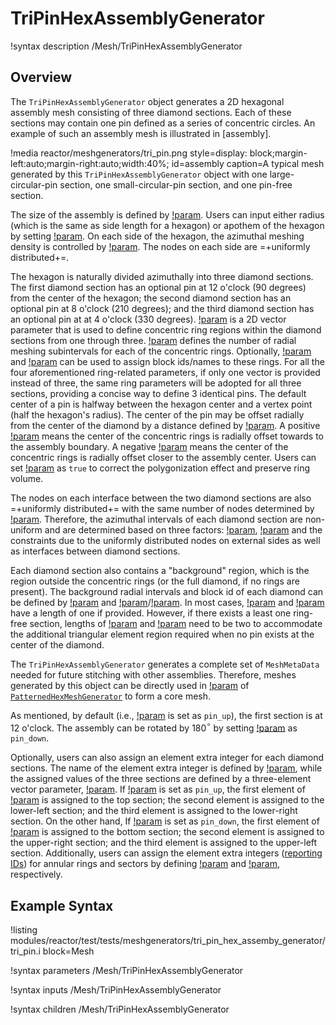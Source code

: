 # TriPinHexAssemblyGenerator

!syntax description /Mesh/TriPinHexAssemblyGenerator

## Overview

The `TriPinHexAssemblyGenerator` object generates a 2D hexagonal assembly mesh consisting of three diamond sections. Each of these sections may contain one pin defined as a series of concentric circles. An example of such an assembly mesh is illustrated in [assembly].

!media reactor/meshgenerators/tri_pin.png
      style=display: block;margin-left:auto;margin-right:auto;width:40%;
      id=assembly
      caption=A typical mesh generated by this `TriPinHexAssemblyGenerator` object with one large-circular-pin section, one small-circular-pin section, and one pin-free section.

The size of the assembly is defined by [!param](/Mesh/TriPinHexAssemblyGenerator/hexagon_size). Users can input either radius (which is the same as side length for a hexagon) or apothem of the hexagon by setting [!param](/Mesh/TriPinHexAssemblyGenerator/hexagon_size_style). On each side of the hexagon, the azimuthal meshing density is controlled by [!param](/Mesh/TriPinHexAssemblyGenerator/num_sectors_per_side). The nodes on each side are =+uniformly distributed+=.

The hexagon is naturally divided azimuthally into three diamond sections. The first diamond section has an optional pin at 12 o'clock (90 degrees) from the center of the hexagon; the second diamond section has an optional pin at 8 o'clock (210 degrees); and the third diamond section has an optional pin at at 4 o'clock (330 degrees). [!param](/Mesh/TriPinHexAssemblyGenerator/ring_radii) is a 2D vector parameter that is used to define concentric ring regions within the diamond sections from one through three. [!param](/Mesh/TriPinHexAssemblyGenerator/ring_intervals) defines the number of radial meshing subintervals for each of the concentric rings. Optionally, [!param](/Mesh/TriPinHexAssemblyGenerator/ring_block_ids) and [!param](/Mesh/TriPinHexAssemblyGenerator/ring_block_names) can be used to assign block ids/names to these rings. For all the four aforementioned ring-related parameters, if only one vector is provided instead of three, the same ring parameters will be adopted for all three sections, providing a concise way to define 3 identical pins. The default center of a pin is halfway between the hexagon center and a vertex point (half the hexagon's radius). The center of the pin may be offset radially from the center of the diamond by a distance defined by [!param](/Mesh/TriPinHexAssemblyGenerator/ring_offset). A positive [!param](/Mesh/TriPinHexAssemblyGenerator/ring_offset) means the center of the concentric rings is radially offset towards to the assembly boundary. A negative [!param](/Mesh/TriPinHexAssemblyGenerator/ring_offset) means the center of the concentric rings is radially offset closer to the assembly center. Users can set [!param](/Mesh/TriPinHexAssemblyGenerator/preserve_volumes) as `true` to correct the polygonization effect and preserve ring volume.

The nodes on each interface between the two diamond sections are also =+uniformly distributed+= with the same number of nodes determined by [!param](/Mesh/TriPinHexAssemblyGenerator/num_sectors_per_side). Therefore, the azimuthal intervals of each diamond section are non-uniform and are determined based on three factors: [!param](/Mesh/TriPinHexAssemblyGenerator/num_sectors_per_side), [!param](/Mesh/TriPinHexAssemblyGenerator/ring_offset) and the constraints due to the uniformly distributed nodes on external sides as well as interfaces between diamond sections.

Each diamond section also contains a "background" region, which is the region outside the concentric rings (or the full diamond, if no rings are present). The background radial intervals and block id of each diamond can be defined by [!param](/Mesh/TriPinHexAssemblyGenerator/background_intervals) and [!param](/Mesh/TriPinHexAssemblyGenerator/background_block_ids)/[!param](/Mesh/TriPinHexAssemblyGenerator/background_block_names). In most cases, [!param](/Mesh/TriPinHexAssemblyGenerator/background_block_ids) and [!param](/Mesh/TriPinHexAssemblyGenerator/background_block_names) have a length of one if provided. However, if there exists a least one ring-free section, lengths of [!param](/Mesh/TriPinHexAssemblyGenerator/background_block_ids) and [!param](/Mesh/TriPinHexAssemblyGenerator/background_block_names) need to be two to accommodate the additional triangular element region required when no pin exists at the center of the diamond.

The `TriPinHexAssemblyGenerator` generates a complete set of `MeshMetaData` needed for future stitching with other assemblies. Therefore, meshes generated by this object can be directly used in [!param](/Mesh/PatternedHexMeshGenerator/inputs) of [`PatternedHexMeshGenerator`](/PatternedHexMeshGenerator.md) to form a core mesh.

As mentioned, by default (i.e., [!param](/Mesh/TriPinHexAssemblyGenerator/assembly_orientation) is set as `pin_up`), the first section is at 12 o'clock. The assembly can be rotated by 180$^{\circ}$ by setting [!param](/Mesh/TriPinHexAssemblyGenerator/assembly_orientation) as `pin_down`.

Optionally, users can also assign an element extra integer for each diamond sections. The name of the element extra integer is defined by [!param](/Mesh/TriPinHexAssemblyGenerator/pin_id_name), while the assigned values of the three sections are defined by a three-element vector parameter, [!param](/Mesh/TriPinHexAssemblyGenerator/pin_id_values). If [!param](/Mesh/TriPinHexAssemblyGenerator/assembly_orientation) is set as `pin_up`, the first element of [!param](/Mesh/TriPinHexAssemblyGenerator/pin_id_values) is assigned to the top section; the second element is assigned to the lower-left section; and the third element is assigned to the lower-right section. On the other hand,  If [!param](/Mesh/TriPinHexAssemblyGenerator/assembly_orientation) is set as `pin_down`, the first element of [!param](/Mesh/TriPinHexAssemblyGenerator/pin_id_values) is assigned to the bottom section; the second element is assigned to the upper-right section; and the third element is assigned to the upper-left section.
Additionally, users can assign the element extra integers ([reporting IDs](PolygonConcentricCircleMeshGenerator.md#reporting-id-assignment)) for annular rings and sectors by defining [!param](/Mesh/TriPinHexAssemblyGenerator/ring_id_name) and [!param](/Mesh/TriPinHexAssemblyGenerator/sector_id_name), respectively.

## Example Syntax

!listing modules/reactor/test/tests/meshgenerators/tri_pin_hex_assemby_generator/tri_pin.i block=Mesh

!syntax parameters /Mesh/TriPinHexAssemblyGenerator

!syntax inputs /Mesh/TriPinHexAssemblyGenerator

!syntax children /Mesh/TriPinHexAssemblyGenerator
